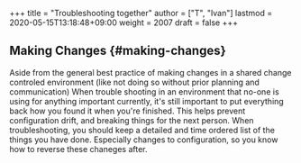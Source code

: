 +++
title = "Troubleshooting together"
author = ["T", "Ivan"]
lastmod = 2020-05-15T13:18:48+09:00
weight = 2007
draft = false
+++

## Making Changes {#making-changes}

Aside from the general best practice of making changes in a
shared change controled environment (like not doing so without
prior planning and communication) When trouble shooting in an
environment that no-one is using for anything important currently,
it's still important to put everything back how you found it when
you're finished. This helps prevent configuration drift, and
breaking things for the next person.
When troubleshooting, you should keep a detailed and time ordered
list of the things you have done. Especially changes to
configuration, so you know how to reverse these chaneges after.
